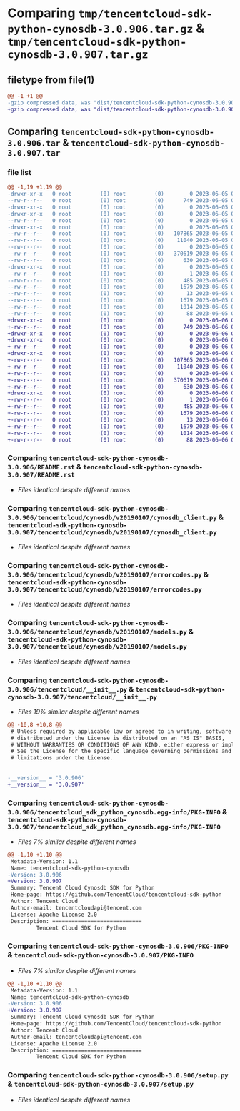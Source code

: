 # Comparing `tmp/tencentcloud-sdk-python-cynosdb-3.0.906.tar.gz` & `tmp/tencentcloud-sdk-python-cynosdb-3.0.907.tar.gz`

## filetype from file(1)

```diff
@@ -1 +1 @@
-gzip compressed data, was "dist/tencentcloud-sdk-python-cynosdb-3.0.906.tar", last modified: Mon Jun  5 00:32:18 2023, max compression
+gzip compressed data, was "dist/tencentcloud-sdk-python-cynosdb-3.0.907.tar", last modified: Tue Jun  6 02:24:20 2023, max compression
```

## Comparing `tencentcloud-sdk-python-cynosdb-3.0.906.tar` & `tencentcloud-sdk-python-cynosdb-3.0.907.tar`

### file list

```diff
@@ -1,19 +1,19 @@
-drwxr-xr-x   0 root         (0) root         (0)        0 2023-06-05 00:32:18.000000 tencentcloud-sdk-python-cynosdb-3.0.906/
--rw-r--r--   0 root         (0) root         (0)      749 2023-06-05 00:32:18.000000 tencentcloud-sdk-python-cynosdb-3.0.906/README.rst
-drwxr-xr-x   0 root         (0) root         (0)        0 2023-06-05 00:32:18.000000 tencentcloud-sdk-python-cynosdb-3.0.906/tencentcloud/
-drwxr-xr-x   0 root         (0) root         (0)        0 2023-06-05 00:32:18.000000 tencentcloud-sdk-python-cynosdb-3.0.906/tencentcloud/cynosdb/
--rw-r--r--   0 root         (0) root         (0)        0 2023-06-05 00:32:18.000000 tencentcloud-sdk-python-cynosdb-3.0.906/tencentcloud/cynosdb/__init__.py
-drwxr-xr-x   0 root         (0) root         (0)        0 2023-06-05 00:32:18.000000 tencentcloud-sdk-python-cynosdb-3.0.906/tencentcloud/cynosdb/v20190107/
--rw-r--r--   0 root         (0) root         (0)   107865 2023-06-05 00:32:18.000000 tencentcloud-sdk-python-cynosdb-3.0.906/tencentcloud/cynosdb/v20190107/cynosdb_client.py
--rw-r--r--   0 root         (0) root         (0)    11040 2023-06-05 00:32:18.000000 tencentcloud-sdk-python-cynosdb-3.0.906/tencentcloud/cynosdb/v20190107/errorcodes.py
--rw-r--r--   0 root         (0) root         (0)        0 2023-06-05 00:32:18.000000 tencentcloud-sdk-python-cynosdb-3.0.906/tencentcloud/cynosdb/v20190107/__init__.py
--rw-r--r--   0 root         (0) root         (0)   370619 2023-06-05 00:32:18.000000 tencentcloud-sdk-python-cynosdb-3.0.906/tencentcloud/cynosdb/v20190107/models.py
--rw-r--r--   0 root         (0) root         (0)      630 2023-06-05 00:32:18.000000 tencentcloud-sdk-python-cynosdb-3.0.906/tencentcloud/__init__.py
-drwxr-xr-x   0 root         (0) root         (0)        0 2023-06-05 00:32:18.000000 tencentcloud-sdk-python-cynosdb-3.0.906/tencentcloud_sdk_python_cynosdb.egg-info/
--rw-r--r--   0 root         (0) root         (0)        1 2023-06-05 00:32:18.000000 tencentcloud-sdk-python-cynosdb-3.0.906/tencentcloud_sdk_python_cynosdb.egg-info/dependency_links.txt
--rw-r--r--   0 root         (0) root         (0)      485 2023-06-05 00:32:18.000000 tencentcloud-sdk-python-cynosdb-3.0.906/tencentcloud_sdk_python_cynosdb.egg-info/SOURCES.txt
--rw-r--r--   0 root         (0) root         (0)     1679 2023-06-05 00:32:18.000000 tencentcloud-sdk-python-cynosdb-3.0.906/tencentcloud_sdk_python_cynosdb.egg-info/PKG-INFO
--rw-r--r--   0 root         (0) root         (0)       13 2023-06-05 00:32:18.000000 tencentcloud-sdk-python-cynosdb-3.0.906/tencentcloud_sdk_python_cynosdb.egg-info/top_level.txt
--rw-r--r--   0 root         (0) root         (0)     1679 2023-06-05 00:32:18.000000 tencentcloud-sdk-python-cynosdb-3.0.906/PKG-INFO
--rw-r--r--   0 root         (0) root         (0)     1014 2023-06-05 00:32:18.000000 tencentcloud-sdk-python-cynosdb-3.0.906/setup.py
--rw-r--r--   0 root         (0) root         (0)       88 2023-06-05 00:32:18.000000 tencentcloud-sdk-python-cynosdb-3.0.906/setup.cfg
+drwxr-xr-x   0 root         (0) root         (0)        0 2023-06-06 02:24:20.000000 tencentcloud-sdk-python-cynosdb-3.0.907/
+-rw-r--r--   0 root         (0) root         (0)      749 2023-06-06 02:24:20.000000 tencentcloud-sdk-python-cynosdb-3.0.907/README.rst
+drwxr-xr-x   0 root         (0) root         (0)        0 2023-06-06 02:24:20.000000 tencentcloud-sdk-python-cynosdb-3.0.907/tencentcloud/
+drwxr-xr-x   0 root         (0) root         (0)        0 2023-06-06 02:24:20.000000 tencentcloud-sdk-python-cynosdb-3.0.907/tencentcloud/cynosdb/
+-rw-r--r--   0 root         (0) root         (0)        0 2023-06-06 02:24:20.000000 tencentcloud-sdk-python-cynosdb-3.0.907/tencentcloud/cynosdb/__init__.py
+drwxr-xr-x   0 root         (0) root         (0)        0 2023-06-06 02:24:20.000000 tencentcloud-sdk-python-cynosdb-3.0.907/tencentcloud/cynosdb/v20190107/
+-rw-r--r--   0 root         (0) root         (0)   107865 2023-06-06 02:24:20.000000 tencentcloud-sdk-python-cynosdb-3.0.907/tencentcloud/cynosdb/v20190107/cynosdb_client.py
+-rw-r--r--   0 root         (0) root         (0)    11040 2023-06-06 02:24:20.000000 tencentcloud-sdk-python-cynosdb-3.0.907/tencentcloud/cynosdb/v20190107/errorcodes.py
+-rw-r--r--   0 root         (0) root         (0)        0 2023-06-06 02:24:20.000000 tencentcloud-sdk-python-cynosdb-3.0.907/tencentcloud/cynosdb/v20190107/__init__.py
+-rw-r--r--   0 root         (0) root         (0)   370619 2023-06-06 02:24:20.000000 tencentcloud-sdk-python-cynosdb-3.0.907/tencentcloud/cynosdb/v20190107/models.py
+-rw-r--r--   0 root         (0) root         (0)      630 2023-06-06 02:24:20.000000 tencentcloud-sdk-python-cynosdb-3.0.907/tencentcloud/__init__.py
+drwxr-xr-x   0 root         (0) root         (0)        0 2023-06-06 02:24:20.000000 tencentcloud-sdk-python-cynosdb-3.0.907/tencentcloud_sdk_python_cynosdb.egg-info/
+-rw-r--r--   0 root         (0) root         (0)        1 2023-06-06 02:24:20.000000 tencentcloud-sdk-python-cynosdb-3.0.907/tencentcloud_sdk_python_cynosdb.egg-info/dependency_links.txt
+-rw-r--r--   0 root         (0) root         (0)      485 2023-06-06 02:24:20.000000 tencentcloud-sdk-python-cynosdb-3.0.907/tencentcloud_sdk_python_cynosdb.egg-info/SOURCES.txt
+-rw-r--r--   0 root         (0) root         (0)     1679 2023-06-06 02:24:20.000000 tencentcloud-sdk-python-cynosdb-3.0.907/tencentcloud_sdk_python_cynosdb.egg-info/PKG-INFO
+-rw-r--r--   0 root         (0) root         (0)       13 2023-06-06 02:24:20.000000 tencentcloud-sdk-python-cynosdb-3.0.907/tencentcloud_sdk_python_cynosdb.egg-info/top_level.txt
+-rw-r--r--   0 root         (0) root         (0)     1679 2023-06-06 02:24:20.000000 tencentcloud-sdk-python-cynosdb-3.0.907/PKG-INFO
+-rw-r--r--   0 root         (0) root         (0)     1014 2023-06-06 02:24:20.000000 tencentcloud-sdk-python-cynosdb-3.0.907/setup.py
+-rw-r--r--   0 root         (0) root         (0)       88 2023-06-06 02:24:20.000000 tencentcloud-sdk-python-cynosdb-3.0.907/setup.cfg
```

### Comparing `tencentcloud-sdk-python-cynosdb-3.0.906/README.rst` & `tencentcloud-sdk-python-cynosdb-3.0.907/README.rst`

 * *Files identical despite different names*

### Comparing `tencentcloud-sdk-python-cynosdb-3.0.906/tencentcloud/cynosdb/v20190107/cynosdb_client.py` & `tencentcloud-sdk-python-cynosdb-3.0.907/tencentcloud/cynosdb/v20190107/cynosdb_client.py`

 * *Files identical despite different names*

### Comparing `tencentcloud-sdk-python-cynosdb-3.0.906/tencentcloud/cynosdb/v20190107/errorcodes.py` & `tencentcloud-sdk-python-cynosdb-3.0.907/tencentcloud/cynosdb/v20190107/errorcodes.py`

 * *Files identical despite different names*

### Comparing `tencentcloud-sdk-python-cynosdb-3.0.906/tencentcloud/cynosdb/v20190107/models.py` & `tencentcloud-sdk-python-cynosdb-3.0.907/tencentcloud/cynosdb/v20190107/models.py`

 * *Files identical despite different names*

### Comparing `tencentcloud-sdk-python-cynosdb-3.0.906/tencentcloud/__init__.py` & `tencentcloud-sdk-python-cynosdb-3.0.907/tencentcloud/__init__.py`

 * *Files 19% similar despite different names*

```diff
@@ -10,8 +10,8 @@
 # Unless required by applicable law or agreed to in writing, software
 # distributed under the License is distributed on an "AS IS" BASIS,
 # WITHOUT WARRANTIES OR CONDITIONS OF ANY KIND, either express or implied.
 # See the License for the specific language governing permissions and
 # limitations under the License.
 
 
-__version__ = '3.0.906'
+__version__ = '3.0.907'
```

### Comparing `tencentcloud-sdk-python-cynosdb-3.0.906/tencentcloud_sdk_python_cynosdb.egg-info/PKG-INFO` & `tencentcloud-sdk-python-cynosdb-3.0.907/tencentcloud_sdk_python_cynosdb.egg-info/PKG-INFO`

 * *Files 7% similar despite different names*

```diff
@@ -1,10 +1,10 @@
 Metadata-Version: 1.1
 Name: tencentcloud-sdk-python-cynosdb
-Version: 3.0.906
+Version: 3.0.907
 Summary: Tencent Cloud Cynosdb SDK for Python
 Home-page: https://github.com/TencentCloud/tencentcloud-sdk-python
 Author: Tencent Cloud
 Author-email: tencentcloudapi@tencent.com
 License: Apache License 2.0
 Description: ============================
         Tencent Cloud SDK for Python
```

### Comparing `tencentcloud-sdk-python-cynosdb-3.0.906/PKG-INFO` & `tencentcloud-sdk-python-cynosdb-3.0.907/PKG-INFO`

 * *Files 7% similar despite different names*

```diff
@@ -1,10 +1,10 @@
 Metadata-Version: 1.1
 Name: tencentcloud-sdk-python-cynosdb
-Version: 3.0.906
+Version: 3.0.907
 Summary: Tencent Cloud Cynosdb SDK for Python
 Home-page: https://github.com/TencentCloud/tencentcloud-sdk-python
 Author: Tencent Cloud
 Author-email: tencentcloudapi@tencent.com
 License: Apache License 2.0
 Description: ============================
         Tencent Cloud SDK for Python
```

### Comparing `tencentcloud-sdk-python-cynosdb-3.0.906/setup.py` & `tencentcloud-sdk-python-cynosdb-3.0.907/setup.py`

 * *Files identical despite different names*


